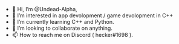 - 👋 Hi, I’m @Undead-Alpha,
- 👀 I’m interested in app devolopment / game devolopment in C++
- 🌱 I’m currently learning C++ and Python.
- 💞️ I’m looking to collaborate on anything.
- 📫 How to reach me on Discord ( hecker#1698 ).

<!---
Undead-Alpha/Undead-Alpha is a ✨ special ✨ repository because its `README.md` (this file) appears on your GitHub profile.
You can click the Preview link to take a look at your changes.
--->
